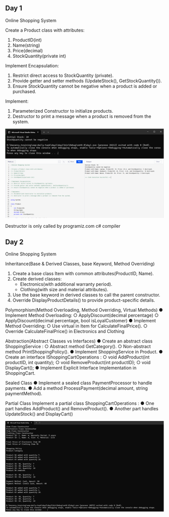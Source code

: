 ## Day 1
Online Shopping System

Create a Product class with attributes:
1. ProductID(int)
2. Name(string)
3. Price(decimal)
4. StockQuantity(private int)

Implement Encapsulation:
1. Restrict direct access to StockQuantity (private).
2. Provide getter and setter methods (UpdateStock(), GetStockQuantity()).
3. Ensure StockQuantity cannot be negative when a product is added or purchased.

Implement:
1. Parameterized Constructor to initialize products.
2. Destructor to print a message when a product is removed from the system.

![day1_1](/img/day1_1.png)
![day1_2](/img/day1_2.png)

Destructor is only called by programiz.com c# compiler

## Day 2
Online Shopping System

Inheritance(Base & Derived Classes, base Keyword, Method Overriding)
1. Create a base class Item with common attributes(ProductID, Name).
2. Create derived classes:
    * Electronics(with additional warranty period).
    * Clothing(with size and material attributes).
3. Use the base keyword in derived classes to call the parent constructor.
4. Override DisplayProductDetails() to provide product-specific details.

Polymorphism(Method Overloading, Method Overriding, Virtual Methods)
●	Implement Method Overloading:
    ○	ApplyDiscount(decimal percentage)
    ○	ApplyDiscount(decimal percentage, bool isLoyalCustomer)
●	Implement Method Overriding:
    ○	Use virtual in Item for CalculateFinalPrice().
    ○	Override CalculateFinalPrice() in Electronics and Clothing

Abstraction(Abstract Classes vs Interfaces)
●	Create an abstract class ShoppingService :
    ○	Abstract method GetCategory().
    ○	Non-abstract method PrintShoppingPolicy().
●	Implement ShoppingService in Product.
●	Create an interface IShoppingCartOperations :
    ○	void AddProduct(int productID, int quantity);
    ○	void RemoveProduct(int productID);
    ○	void DisplayCart();
●	Implement Explicit Interface Implementation in ShoppingCart.

Sealed Class
    ●	Implement a sealed class PaymentProcessor to handle payments.
    ●	Add a method ProcessPayment(decimal amount, string paymentMethod).

Partial Class
Implement a partial class ShoppingCartOperations :
    ●	One part handles AddProduct() and RemoveProduct().
    ●	Another part handles UpdateStock() and DisplayCart()

![day2](/img/day2.png)
